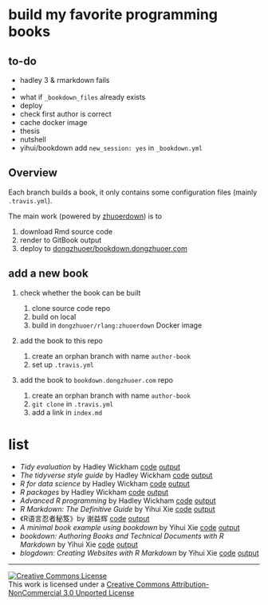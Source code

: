 # build my favorite programming books


## to-do

- hadley 3 & rmarkdown fails
- 
- what if `_bookdown_files` already exists
- deploy
- check first author is correct
- cache docker image
- thesis
- nutshell
- yihui/bookdown add `new_session: yes` in `_bookdown.yml`

## Overview

Each branch builds a book, it only contains some configuration files (mainly `.travis.yml`). 

The main work (powered by [zhuoerdown](https://github.com/dongzhuoer/zhuoerdown)) is to 

1. download Rmd source code
1. render to GitBook output
1. deploy to [dongzhuoer/bookdown.dongzhuoer.com](https://github.com/dongzhuoer/bookdown.dongzhuoer.com)






## add a new book

1. check whether the book can be built
   1. clone source code repo 
   1. build on local
   1. build in `dongzhuoer/rlang:zhuoerdown` Docker image

1. add the book to this repo 
   1. create an orphan branch with name `author-book`
   1. set up `.travis.yml`

1. add the book to `bookdown.dongzhuoer.com` repo
   1. create an orphan branch with name `author-book`
   1. `git clone` in `.travis.yml`
   1. add a link in `index.md`


# list

- _Tidy evaluation_ by Hadley Wickham [code](https://github.com/tidyverse/tidyeval) [output](https://bookdown.dongzhuoer.com/hadley/tidyeval)
- _The tidyverse style guide_ by Hadley Wickham [code](https://github.com/tidyverse/style) [output](https://bookdown.dongzhuoer.com/hadley/style)
- _R for data science_ by Hadley Wickham [code](https://github.com/hadley/r4ds) [output](https://bookdown.dongzhuoer.com/hadley/r4ds)
- _R packages_ by Hadley Wickham [code](https://github.com/hadley/r-pkgs) [output](https://bookdown.dongzhuoer.com/hadley/r-pkgs)
- _Advanced R programming_ by Hadley Wickham [code](https://github.com/hadley/adv-r) [output](https://bookdown.dongzhuoer.com/hadley/adv-r)
- _R Markdown: The Definitive Guide_ by Yihui Xie [code](https://github.com/rstudio/rmarkdown-book) [output](https://bookdown.dongzhuoer.com/yihui/rmarkdown)
- 《R语言忍者秘笈》by 谢益辉 [code](https://github.com/yihui/r-ninja) [output](https://bookdown.dongzhuoer.com/yihui/r-ninja)
- _A minimal book example using bookdown_ by Yihui Xie [code](https://github.com/rstudio/bookdown-demo) [output](https://bookdown.dongzhuoer.com/yihui/bookdown-demo)
- _bookdown: Authoring Books and Technical Documents with R Markdown_ by Yihui Xie [code](https://github.com/rstudio/bookdown/tree/master/inst/examples) [output](https://bookdown.dongzhuoer.com/yihui/bookdown)
- _blogdown: Creating Websites with R Markdown_ by Yihui Xie [code](https://github.com/rstudio/blogdown/tree/master/docs) [output](https://bookdown.dongzhuoer.com/yihui/blogdown)



-----------------------

[![Creative Commons License](https://i.creativecommons.org/l/by-nc/3.0/88x31.png)](http://creativecommons.org/licenses/by-nc/3.0/)  
This work is licensed under a [Creative Commons Attribution-NonCommercial 3.0 Unported License](http://creativecommons.org/licenses/by-nc/3.0/)
